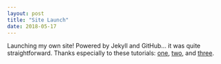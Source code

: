 ```yaml
---
layout: post
title: "Site Launch"
date: 2018-05-17
---
```


Launching my own site! Powered by Jekyll and GitHub... it was quite straightforward. Thanks especially to these tutorials: [one](http://jmcglone.com/guides/github-pages/), [two](http://briancaffey.github.io/2016/03/17/jekyll-tutorial.html), and [three](https://github.com/jekyll/jekyll/wiki/Sites).

